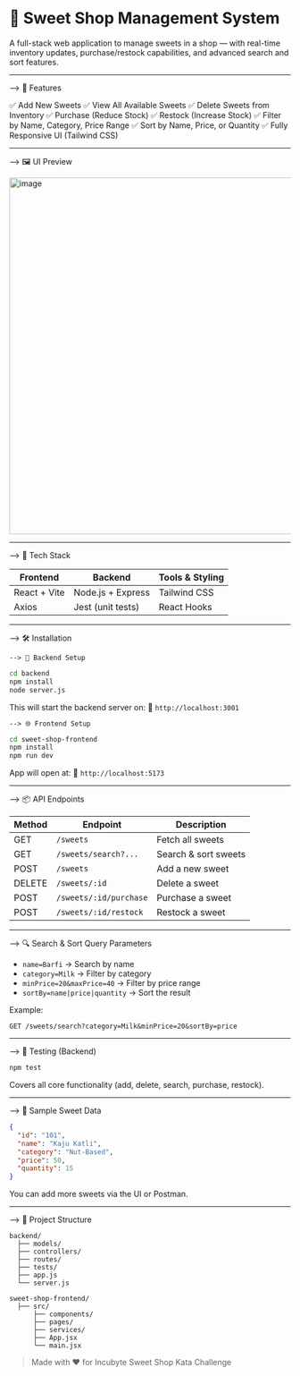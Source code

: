 # 🍬 Sweet Shop Management System

A full-stack web application to manage sweets in a shop — with real-time inventory updates, purchase/restock capabilities, and advanced search and sort features.

---

--> 🚀 Features

✅ Add New Sweets
✅ View All Available Sweets
✅ Delete Sweets from Inventory
✅ Purchase (Reduce Stock)
✅ Restock (Increase Stock)
✅ Filter by Name, Category, Price Range
✅ Sort by Name, Price, or Quantity
✅ Fully Responsive UI (Tailwind CSS)

---

--> 🖼️ UI Preview

<img width="1349" height="638" alt="image" src="https://github.com/user-attachments/assets/61bcbc7e-ace2-42f4-a331-e695b3055593" />

---

--> 🧱 Tech Stack

| Frontend     | Backend           | Tools & Styling |
| ------------ | ----------------- | --------------- |
| React + Vite | Node.js + Express | Tailwind CSS    |
| Axios        | Jest (unit tests) | React Hooks     |

---

--> 🛠️ Installation

    --> 🔧 Backend Setup

```bash
cd backend
npm install
node server.js
```

This will start the backend server on:
📍 `http://localhost:3001`

    --> 🌐 Frontend Setup

```bash
cd sweet-shop-frontend
npm install
npm run dev
```

App will open at:
📍 `http://localhost:5173`

---

--> 📦 API Endpoints

| Method | Endpoint               | Description          |
| ------ | ---------------------- | -------------------- |
| GET    | `/sweets`              | Fetch all sweets     |
| GET    | `/sweets/search?...`   | Search & sort sweets |
| POST   | `/sweets`              | Add a new sweet      |
| DELETE | `/sweets/:id`          | Delete a sweet       |
| POST   | `/sweets/:id/purchase` | Purchase a sweet     |
| POST   | `/sweets/:id/restock`  | Restock a sweet      |

---

--> 🔍 Search & Sort Query Parameters

* `name=Barfi` → Search by name
* `category=Milk` → Filter by category
* `minPrice=20&maxPrice=40` → Filter by price range
* `sortBy=name|price|quantity` → Sort the result

Example:

```
GET /sweets/search?category=Milk&minPrice=20&sortBy=price
```

---

--> 🧪 Testing (Backend)

```bash
npm test
```

Covers all core functionality (add, delete, search, purchase, restock).

---

--> 📸 Sample Sweet Data

```json
{
  "id": "101",
  "name": "Kaju Katli",
  "category": "Nut-Based",
  "price": 50,
  "quantity": 15
}
```

You can add more sweets via the UI or Postman.

---

--> 📁 Project Structure

```plaintext
backend/
  ├── models/
  ├── controllers/
  ├── routes/
  ├── tests/
  ├── app.js
  └── server.js

sweet-shop-frontend/
  ├── src/
      ├── components/
      ├── pages/
      ├── services/
      ├── App.jsx
      └── main.jsx
```

> Made with ❤️ for Incubyte Sweet Shop Kata Challenge
